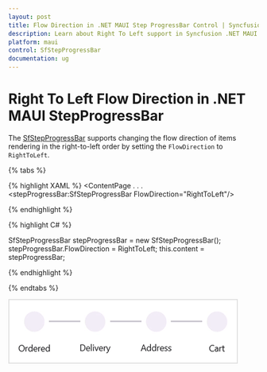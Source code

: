```yaml
---
layout: post
title: Flow Direction in .NET MAUI Step ProgressBar Control | Syncfusion
description: Learn about Right To Left support in Syncfusion .NET MAUI Step ProgressBar (SfStepProgressBar) control and more.
platform: maui
control: SfStepProgressBar
documentation: ug
---
```

 
# Right To Left Flow Direction in .NET MAUI StepProgressBar

The [SfStepProgressBar](https://www.syncfusion.com/maui-controls/maui-stepprogressbar) supports changing the flow direction of items rendering in the right-to-left order by setting the `FlowDirection` to `RightToLeft`.

{% tabs %}

{% highlight XAML %}
  <ContentPage 
            . . .
            <stepProgressBar:SfStepProgressBar FlowDirection="RightToLeft"/>

   </ContentPage>
     
{% endhighlight %}

{% highlight C# %}
   
SfStepProgressBar stepProgressBar = new SfStepProgressBar();
stepProgressBar.FlowDirection = RightToLeft;
this.content = stepProgressBar;

{% endhighlight %}

{% endtabs %}

![Right to left in .NET MAUI Step Progress Bar](images/right-to-left/maui-stepprogressbar-right-to-left.gif)
